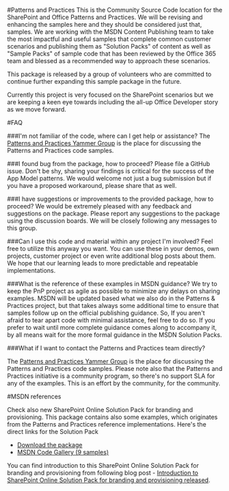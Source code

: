 #Patterns and Practices
This is the Community Source Code location for the SharePoint and Office Patterns and Practices. We will be revising and enhancing the samples here and they should be considered just that, samples. We are working with the MSDN Content Publishing team to take the most impactful and useful samples that complete common customer scenarios and publishing them as "Solution Packs" of content as well as "Sample Packs" of sample code that has been reviewed by the Office 365 team and blessed as a recommended way to approach these scenarios. 

This package is released by a group of volunteers who are committed to continue further expanding this sample package in the future.

Currently this project is very focused on the SharePoint scenarios but we are keeping a keen eye towards including the all-up Office Developer story as we move forward.

#FAQ

###I'm not familiar of the code, where can I get help or assistance?
The [Patterns and Practices Yammer Group](https://www.yammer.com/itpronetwork/#/threads/inGroup?type=in_group&feedId=4597220) is the place for discussing the Patterns and Practices code samples.

###I found bug from the package, how to proceed?
Please file a GitHub issue. Don't be shy, sharing your findings is critical for the success of the App Model patterns. We would welcome not just a bug submission but if you have a proposed workaround, please share that as well.

###I have suggestions or improvements to the provided package, how to proceed?
We would be extremely pleased with any feedback and suggestions on the package. Please report any suggestions to the package using the discussion boards. We will be closely following any messages to this group. 

###Can I use this code and material within any project I'm involved?
Feel free to utilize this anyway you want. You can use these in your demos, own projects, customer project or even write additional blog posts about them. We hope that our learning leads to more predictable and repeatable implementations. 

###What is the reference of these examples in MSDN guidance?
We try to keep the PnP project as agile as possible to minimize any delays on sharing examples. MSDN will be updated based what we also do in the Patterns & Practices project, but that takes always some additional time to ensure that samples follow up on the official publishing guidance. So, If you aren't afraid to tear apart code with minimal assistance, feel free to do so. If you prefer to wait until more complete guidance comes along to accompany it, by all means wait for the more formal guidance in the MSDN Solution Packs.

###What if I want to contact the Patterns and Practices team directly?

The [Patterns and Practices Yammer Group](https://www.yammer.com/itpronetwork/#/threads/inGroup?type=in_group&feedId=4597220) is the place for discussing the Patterns and Practices code samples. Please note also that the Patterns and Practices initiative is a community program, so there's no support SLA for any of the examples. This is an effort by the community, for the community.

#MSDN references

Check also new SharePoint Online Solution Pack for branding and provisioning. This package contains also some examples, which originates from the Patterns and Practices reference implementations. Here's the direct links for the Solution Pack

- [Download the package](http://www.microsoft.com/downloads/details.aspx?FamilyID=2c8011b0-441a-4bab-bf19-6b1009c7d8dd)
- [MSDN Code Gallery (9 samples)](http://code.msdn.microsoft.com/SharePoint-2013-Sample-81b03d1e)

You can find introduction to this SharePoint Online Solution Pack for branding and provisioning from following blog post - [Introduction to SharePoint Online Solution Pack for branding and provisioning released](http://t.co/QIkWNohEHe).
